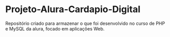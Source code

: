 # Projeto-Alura-Cardapio-Digital
Repositório criado para armazenar o que foi desenvolvido no curso de PHP e MySQL da alura, focado em aplicações Web.
